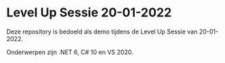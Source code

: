 # Level Up Sessie 20-01-2022
Deze repository is bedoeld als demo tijdens de Level Up Sessie van 20-01-2022.

Onderwerpen zijn .NET 6, C# 10 en VS 2020.
